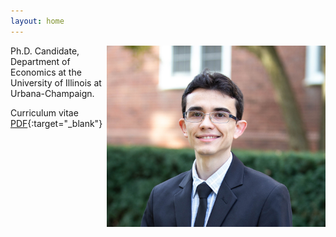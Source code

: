 ```yaml
---
layout: home
---
```


<img src="./files/profile.jpg" alt="profile" style="width: 350px;" align="right" />

Ph.D. Candidate, Department of Economics at the University of Illinois at Urbana-Champaign.

Curriculum vitae [PDF](/files/vpsantanna_CV.pdf){:target="_blank"}
